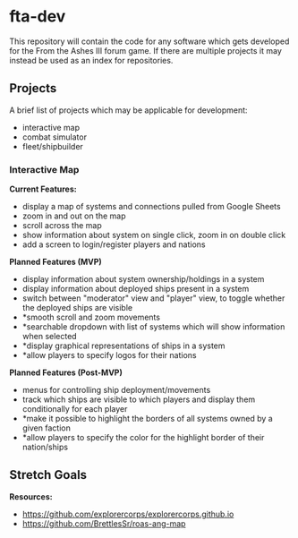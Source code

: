 # fta-dev

This repository will contain the code for any software which gets developed for the From the Ashes III forum game. If there are multiple projects it may instead be used as an index for repositories.

## Projects
A brief list of projects which may be applicable for development:

 - interactive map
 - combat simulator
 - fleet/shipbuilder


### Interactive Map

**Current Features:**
 - display a map of systems and connections pulled from Google Sheets
 - zoom in and out on the map
 - scroll across the map
 - show information about system on single click, zoom in on double click
 - add a screen to login/register players and nations

**Planned Features (MVP)**
 - display information about system ownership/holdings in a system
 - display information about deployed ships present in a system
 - switch between "moderator" view and "player" view, to toggle whether the deployed ships are visible
 - *smooth scroll and zoom movements
 - *searchable dropdown with list of systems which will show information when selected
 - *display graphical representations of ships in a system
 - *allow players to specify logos for their nations

**Planned Features (Post-MVP)**
 - menus for controlling ship deployment/movements
 - track which ships are visible to which players and display them conditionally for each player
 - *make it possible to highlight the borders of all systems owned by a given faction
 - *allow players to specify the color for the highlight border of their nation/ships

**Stretch Goals**
 - 

**Resources:**
 - https://github.com/explorercorps/explorercorps.github.io
 - https://github.com/BrettlesSr/roas-ang-map
